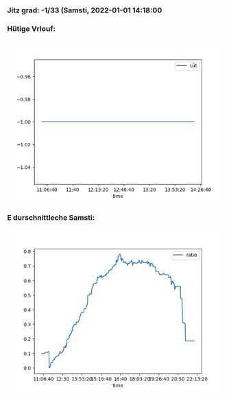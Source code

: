 ### Jitz grad: -1/33 (Samsti, 2022-01-01 14:18:00

### Hütige Vrlouf:
![Graph](Today.png)

### E durschnittleche Samsti:
![Graph](Samsti.png)